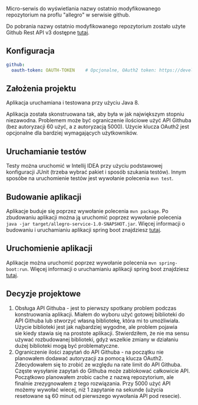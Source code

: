 Micro-serwis do wyświetlania nazwy ostatnio modyfikowanego repozytorium na proflu "allegro" w serwisie github.

Do pobrania nazwy ostatnio modyfikowanego repozytorium zostało użyte Github Rest API v3 dostępne [tutaj](https://developer.github.com/v3/repos/#list-user-repositories "Github Rest API v3").


Konfiguracja
---------------------------
```yaml
github:
  oauth-token: OAUTH-TOKEN    # Opcjonalne, OAuth2 token: https://developer.github.com/v3/#authentication
```

Założenia projektu
---------------------------
Aplikacja uruchamiana i testowana przy użyciu Java 8.



Aplikacja została skonstruowana tak, aby była w jak największym stopniu niezawodna.
Problemem może być ograniczenie ilościowe użyć API Githuba (bez autoryzacji 60 użyć, a z autoryzacją 5000).
Użycie klucza OAuth2 jest opcjonalne dla bardziej wymagających użytkowników.


Uruchamianie testów
---------------------------
Testy można uruchomić w Intellij IDEA przy użyciu podstawowej konfiguracji JUnit (trzeba wybrać pakiet i sposób szukania testów).
Innym sposóbe na uruchomienie testów jest wywołanie polecenia `mvn test`.


Budowanie aplikacji
---------------------------
Aplikacje buduje się poprzez wywołanie polecenia `mvn package`.
Po zbudowaniu aplikacji można ją uruchomić poprzez wywołanie polecenia `java -jar target/allegro-service-1.0-SNAPSHOT.jar`.
Więcej informacji o budowaniu i uruchamianiu aplikacji spring boot znajdziesz [tutaj](https://docs.spring.io/spring-boot/docs/current/reference/html/getting-started-first-application.html#getting-started-first-application-executable-jar "Creating an Executable Jar").


Uruchomienie aplikacji
---------------------------
Aplikacje można uruchomić poprzez wywołanie polecenia `mvn spring-boot:run`.
Więcej informacji o uruchamianiu aplikacji spring boot znajdziesz [tutaj](https://docs.spring.io/spring-boot/docs/current/reference/html/using-boot-running-your-application.html "Running Your Application Using Spring Boot").


Decyzje projektowe
---------------------------
1. Obsługa API Githuba - jest to pierwszy spotkany problem podczas konstruowania aplikacji.
Miałem do wyboru użyć gotowej biblioteki do API Githuba lub stworzyć własną bibliotekę, która mi to umożliwiała.
Użycie biblioteki jest jak najbardziej wygodne, ale problem pojawia sie kiedy stawia się na prostote aplikacji.
Stwierdziłem, że nie ma sensu używać rozbudowanej biblioteki, gdyż wszelkie zmiany w działaniu dużej biblioteki mogą być problematyczne.
2. Ograniczenie ilości zapytań do API Githuba - na początku nie planowałem dodawać autoryzacji za pomocą klucza OAuth2.
Zdecydowałem się to zrobić ze względu na rate limit do API Githuba. Częste wysyłanie zapytań do Githuba może zablokować całkowicie API.
Początkowo planowałem zrobic cache z nazwą repozytorium, ale finalnie zrezygnowałem z tego rozwiązania.
Przy 5000 użyć API możemy wywołać wiecej, niż 1 zapytanie na sekunde (użycia resetowane są 60 minut od pierwszego wywołania API pod resecie).